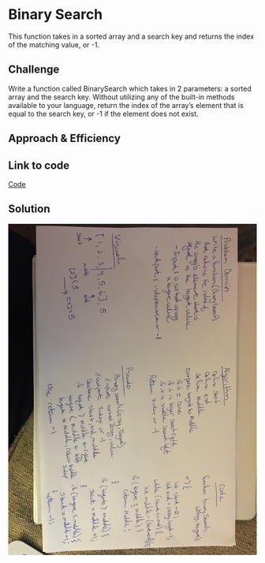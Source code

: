 # Binary Search

This function takes in a sorted array and a search key and returns the index of the matching value, or -1.

## Challenge

Write a function called BinarySearch which takes in 2 parameters: a sorted array and the search key. Without utilizing any of the built-in methods available to your language, return the index of the array’s element that is equal to the search key, or -1 if the element does not exist.

## Approach & Efficiency



## Link to code
[Code](./array-binary-search.js)

## Solution
![whiteboard](../assets/03arraybinarysearch.JPG)
